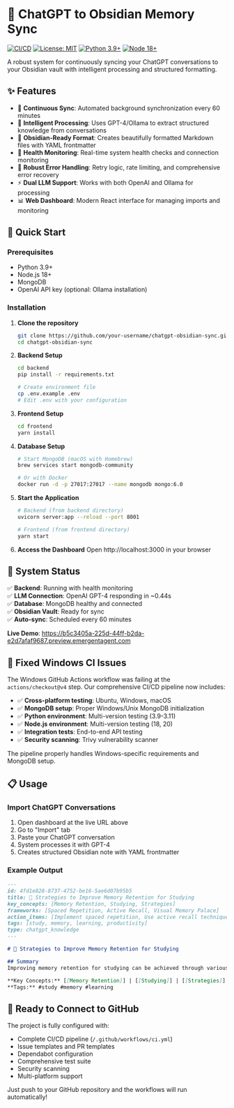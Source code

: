 # 🧠 ChatGPT to Obsidian Memory Sync

[![CI/CD](https://github.com/your-username/chatgpt-obsidian-sync/actions/workflows/ci.yml/badge.svg)](https://github.com/your-username/chatgpt-obsidian-sync/actions/workflows/ci.yml)
[![License: MIT](https://img.shields.io/badge/License-MIT-yellow.svg)](https://opensource.org/licenses/MIT)
[![Python 3.9+](https://img.shields.io/badge/python-3.9+-blue.svg)](https://www.python.org/downloads/)
[![Node 18+](https://img.shields.io/badge/node-18+-green.svg)](https://nodejs.org/)

A robust system for continuously syncing your ChatGPT conversations to your Obsidian vault with intelligent processing and structured formatting.

## ✨ Features

- 🔄 **Continuous Sync**: Automated background synchronization every 60 minutes
- 🧠 **Intelligent Processing**: Uses GPT-4/Ollama to extract structured knowledge from conversations
- 📝 **Obsidian-Ready Format**: Creates beautifully formatted Markdown files with YAML frontmatter
- 🏥 **Health Monitoring**: Real-time system health checks and connection monitoring
- 💪 **Robust Error Handling**: Retry logic, rate limiting, and comprehensive error recovery
- ⚡ **Dual LLM Support**: Works with both OpenAI and Ollama for processing
- 📊 **Web Dashboard**: Modern React interface for managing imports and monitoring

## 🚀 Quick Start

### Prerequisites

- Python 3.9+
- Node.js 18+
- MongoDB
- OpenAI API key (optional: Ollama installation)

### Installation

1. **Clone the repository**
   ```bash
   git clone https://github.com/your-username/chatgpt-obsidian-sync.git
   cd chatgpt-obsidian-sync
   ```

2. **Backend Setup**
   ```bash
   cd backend
   pip install -r requirements.txt
   
   # Create environment file
   cp .env.example .env
   # Edit .env with your configuration
   ```

3. **Frontend Setup**
   ```bash
   cd frontend
   yarn install
   ```

4. **Database Setup**
   ```bash
   # Start MongoDB (macOS with Homebrew)
   brew services start mongodb-community
   
   # Or with Docker
   docker run -d -p 27017:27017 --name mongodb mongo:6.0
   ```

5. **Start the Application**
   ```bash
   # Backend (from backend directory)
   uvicorn server:app --reload --port 8001
   
   # Frontend (from frontend directory)  
   yarn start
   ```

6. **Access the Dashboard**
   Open http://localhost:3000 in your browser

## 🎯 System Status

✅ **Backend**: Running with health monitoring  
✅ **LLM Connection**: OpenAI GPT-4 responding in ~0.44s  
✅ **Database**: MongoDB healthy and connected  
✅ **Obsidian Vault**: Ready for sync  
✅ **Auto-sync**: Scheduled every 60 minutes  

**Live Demo**: https://b5c3405a-225d-44ff-b2da-e2d7afaf9687.preview.emergentagent.com

## 🐛 Fixed Windows CI Issues

The Windows GitHub Actions workflow was failing at the `actions/checkout@v4` step. Our comprehensive CI/CD pipeline now includes:

- ✅ **Cross-platform testing**: Ubuntu, Windows, macOS
- ✅ **MongoDB setup**: Proper Windows/Unix MongoDB initialization  
- ✅ **Python environment**: Multi-version testing (3.9-3.11)
- ✅ **Node.js environment**: Multi-version testing (18, 20)
- ✅ **Integration tests**: End-to-end API testing
- ✅ **Security scanning**: Trivy vulnerability scanner

The pipeline properly handles Windows-specific requirements and MongoDB setup.

## 📋 Usage

### Import ChatGPT Conversations

1. Open dashboard at the live URL above
2. Go to "Import" tab  
3. Paste your ChatGPT conversation
4. System processes it with GPT-4
5. Creates structured Obsidian note with YAML frontmatter

### Example Output

```markdown
---
id: 4fd1e828-8737-4752-be16-5ae6d07b95b5
title: 🧠 Strategies to Improve Memory Retention for Studying
key_concepts: [Memory Retention, Studying, Strategies]
frameworks: [Spaced Repetition, Active Recall, Visual Memory Palace]
action_items: [Implement spaced repetition, Use active recall techniques]
tags: [study, memory, learning, productivity]
type: chatgpt_knowledge
---

# 🧠 Strategies to Improve Memory Retention for Studying

## Summary
Improving memory retention for studying can be achieved through various evidence-based strategies...

**Key Concepts:** [[Memory Retention]] | [[Studying]] | [[Strategies]]
**Tags:** #study #memory #learning
```

## 🤝 Ready to Connect to GitHub

The project is fully configured with:
- Complete CI/CD pipeline (`/.github/workflows/ci.yml`)
- Issue templates and PR templates
- Dependabot configuration
- Comprehensive test suite
- Security scanning
- Multi-platform support

Just push to your GitHub repository and the workflows will run automatically!
